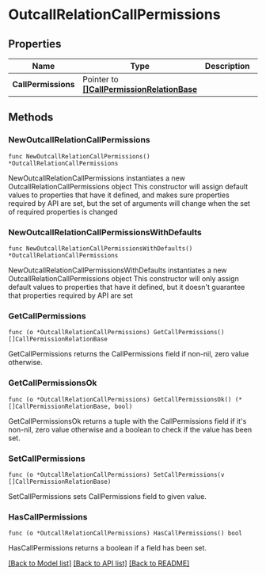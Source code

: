 # OutcallRelationCallPermissions

## Properties

Name | Type | Description | Notes
------------ | ------------- | ------------- | -------------
**CallPermissions** | Pointer to [**[]CallPermissionRelationBase**](CallPermissionRelationBase.md) |  | [optional] [readonly]

## Methods

### NewOutcallRelationCallPermissions

`func NewOutcallRelationCallPermissions() *OutcallRelationCallPermissions`

NewOutcallRelationCallPermissions instantiates a new OutcallRelationCallPermissions object
This constructor will assign default values to properties that have it defined,
and makes sure properties required by API are set, but the set of arguments
will change when the set of required properties is changed

### NewOutcallRelationCallPermissionsWithDefaults

`func NewOutcallRelationCallPermissionsWithDefaults() *OutcallRelationCallPermissions`

NewOutcallRelationCallPermissionsWithDefaults instantiates a new OutcallRelationCallPermissions object
This constructor will only assign default values to properties that have it defined,
but it doesn't guarantee that properties required by API are set

### GetCallPermissions

`func (o *OutcallRelationCallPermissions) GetCallPermissions() []CallPermissionRelationBase`

GetCallPermissions returns the CallPermissions field if non-nil, zero value otherwise.

### GetCallPermissionsOk

`func (o *OutcallRelationCallPermissions) GetCallPermissionsOk() (*[]CallPermissionRelationBase, bool)`

GetCallPermissionsOk returns a tuple with the CallPermissions field if it's non-nil, zero value otherwise
and a boolean to check if the value has been set.

### SetCallPermissions

`func (o *OutcallRelationCallPermissions) SetCallPermissions(v []CallPermissionRelationBase)`

SetCallPermissions sets CallPermissions field to given value.

### HasCallPermissions

`func (o *OutcallRelationCallPermissions) HasCallPermissions() bool`

HasCallPermissions returns a boolean if a field has been set.

[[Back to Model list]](../README.md#documentation-for-models) [[Back to API list]](../README.md#documentation-for-api-endpoints) [[Back to README]](../README.md)
